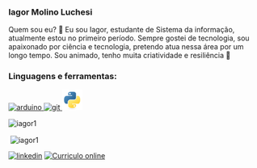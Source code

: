 ### Iagor Molino Luchesi
Quem sou eu? 🤔
Eu sou Iagor, estudante de Sistema da informação, atualmente estou no primeiro período. Sempre gostei de tecnologia, sou apaixonado
por ciência e tecnologia, pretendo atua nessa
área por um longo tempo. Sou animado,
tenho muita criatividade e resiliência 🙂

### Linguagens e ferramentas:
<p align="left"> <a href="https://www.arduino.cc/" target="_blank"> <img src="https://cdn.worldvectorlogo.com/logos/arduino-1.svg" alt="arduino" width="40" height="40"/> </a> <a href="https://git-scm.com/" target="_blank"> <img src="https://www.vectorlogo.zone/logos/git-scm/git-scm-icon.svg" alt="git" width="40" height="40"/> </a> <a href="https://www.python.org" target="_blank"> <img src="https://raw.githubusercontent.com/devicons/devicon/master/icons/python/python-original.svg" alt="python" width="40" height="40"/> </a> </p>

<p><img align="center" src="https://github-readme-stats.vercel.app/api/top-langs?username=iagor1&show_icons=true&locale=en&layout=compact" alt="iagor1" /></p>
<p>&nbsp;<img align="center" src="https://github-readme-stats.vercel.app/api?username=iagor1&show_icons=true&locale=en" alt="iagor1" /></p>

[![linkedin](https://img.shields.io/badge/linkedin%20-iagor-blue)](https://www.linkedin.com/in/iagor-molino-luchesi-45aa06202/)
[![Curriculo online](https://img.shields.io/badge/curriculo-online-green)](https://site-curriculo-aje58p5nu-iagor1.vercel.app)
